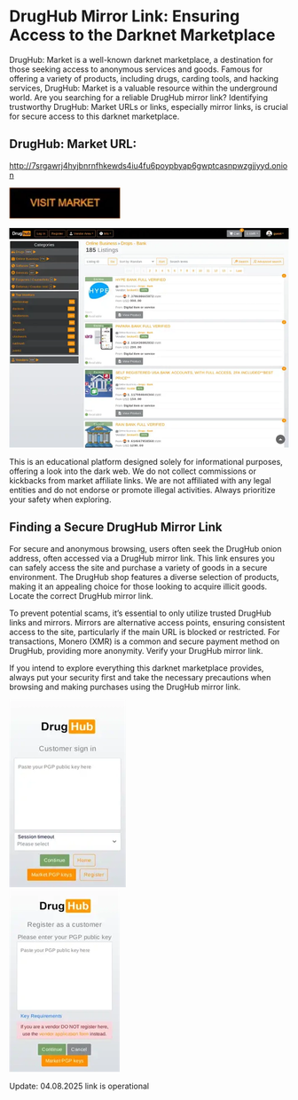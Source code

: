 # DrugHub Mirror Link: Ensuring Access to the Darknet Marketplace

DrugHub: Market is a well-known darknet marketplace, a destination for those seeking access to anonymous services and goods. Famous for offering a variety of products, including drugs, carding tools, and hacking services, DrugHub: Market is a valuable resource within the underground world. Are you searching for a reliable DrugHub mirror link? Identifying trustworthy DrugHub: Market URLs or links, especially mirror links, is crucial for secure access to this darknet marketplace.

## DrugHub: Market URL:

http://7srgawrj4hyjbnrnfhkewds4iu4fu6poypbyap6gwptcasnpwzgjjyyd.onion

[<img src="/elements/shell.webp" width="200">](http://7srgawrj4hyjbnrnfhkewds4iu4fu6poypbyap6gwptcasnpwzgjjyyd.onion)


<a href="http://7srgawrj4hyjbnrnfhkewds4iu4fu6poypbyap6gwptcasnpwzgjjyyd.onion"><img src="/elements/frame.webp" alt="image" style="max-width: 100%;"><a>

This is an educational platform designed solely for informational purposes, offering a look into the dark web. We do not collect commissions or kickbacks from market affiliate links. We are not affiliated with any legal entities and do not endorse or promote illegal activities. Always prioritize your safety when exploring.

## Finding a Secure DrugHub Mirror Link

For secure and anonymous browsing, users often seek the DrugHub onion address, often accessed via a DrugHub mirror link. This link ensures you can safely access the site and purchase a variety of goods in a secure environment. The DrugHub shop features a diverse selection of products, making it an appealing choice for those looking to acquire illicit goods. Locate the correct DrugHub mirror link.

To prevent potential scams, it’s essential to only utilize trusted DrugHub links and mirrors. Mirrors are alternative access points, ensuring consistent access to the site, particularly if the main URL is blocked or restricted. For transactions, Monero (XMR) is a common and secure payment method on DrugHub, providing more anonymity. Verify your DrugHub mirror link.

If you intend to explore everything this darknet marketplace provides, always put your security first and take the necessary precautions when browsing and making purchases using the DrugHub mirror link.


<a href="http://7srgawrj4hyjbnrnfhkewds4iu4fu6poypbyap6gwptcasnpwzgjjyyd.onion"><img src="/elements/explorer.webp" alt="image" style="max-width: 100%;"><a>  
<a href="http://7srgawrj4hyjbnrnfhkewds4iu4fu6poypbyap6gwptcasnpwzgjjyyd.onion"><img src="/elements/pane.webp" alt="image" style="max-width: 100%;"><a>







Update:  04.08.2025 link is operational